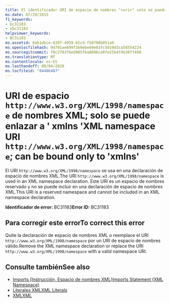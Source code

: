 ```yaml
---
title: El identificador URI de espacio de nombres "<uri>" solo se puede enlazar a "xmlns"
ms.date: 07/20/2015
f1_keywords:
- bc31183
- vbc31183
helpviewer_keywords:
- BC31183
ms.assetid: 0ab1dbce-8397-4959-b2cd-f58798b051a0
ms.openlocfilehash: 9d791ae699f369ebe69e03fc5019d3ca58554224
ms.sourcegitcommit: f8c270376ed905f6a8896ce0fe25b4f4b38ff498
ms.translationtype: MT
ms.contentlocale: es-ES
ms.lasthandoff: 06/04/2020
ms.locfileid: "84406487"
---
```

# <a name="xml-namespace-uri-httpwwww3orgxml1998namespace-can-be-bound-only-to-xmlns"></a><span data-ttu-id="2bad9-102">URI de espacio `http://www.w3.org/XML/1998/namespace` de nombres XML; solo se puede enlazar a ' xmlns '</span><span class="sxs-lookup"><span data-stu-id="2bad9-102">XML namespace URI `http://www.w3.org/XML/1998/namespace`; can be bound only to 'xmlns'</span></span>
<span data-ttu-id="2bad9-103">El URI `http://www.w3.org/XML/1998/namespace` se usa en una declaración de espacio de nombres XML.</span><span class="sxs-lookup"><span data-stu-id="2bad9-103">The URI `http://www.w3.org/XML/1998/namespace` is used in an XML namespace declaration.</span></span> <span data-ttu-id="2bad9-104">Este URI es un espacio de nombres reservado y no se puede incluir en una declaración de espacio de nombres XML.</span><span class="sxs-lookup"><span data-stu-id="2bad9-104">This URI is a reserved namespace and cannot be included in an XML namespace declaration.</span></span>  
  
 <span data-ttu-id="2bad9-105">**Identificador de error:** BC31183</span><span class="sxs-lookup"><span data-stu-id="2bad9-105">**Error ID:** BC31183</span></span>  
  
## <a name="to-correct-this-error"></a><span data-ttu-id="2bad9-106">Para corregir este error</span><span class="sxs-lookup"><span data-stu-id="2bad9-106">To correct this error</span></span>  
  
<span data-ttu-id="2bad9-107">Quite la declaración de espacio de nombres XML o reemplace el URI `http://www.w3.org/XML/1998/namespace` por un URI de espacio de nombres válido.</span><span class="sxs-lookup"><span data-stu-id="2bad9-107">Remove the XML namespace declaration or replace the URI `http://www.w3.org/XML/1998/namespace` with a valid namespace URI.</span></span>  
  
## <a name="see-also"></a><span data-ttu-id="2bad9-108">Consulte también</span><span class="sxs-lookup"><span data-stu-id="2bad9-108">See also</span></span>

- [<span data-ttu-id="2bad9-109">Imports (Instrucción, Espacio de nombres XML)</span><span class="sxs-lookup"><span data-stu-id="2bad9-109">Imports Statement (XML Namespace)</span></span>](../statements/imports-statement-xml-namespace.md)
- [<span data-ttu-id="2bad9-110">Literales XML</span><span class="sxs-lookup"><span data-stu-id="2bad9-110">XML Literals</span></span>](../xml-literals/index.md)
- [<span data-ttu-id="2bad9-111">XML</span><span class="sxs-lookup"><span data-stu-id="2bad9-111">XML</span></span>](../../programming-guide/language-features/xml/index.md)
